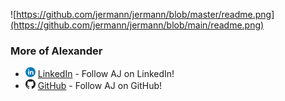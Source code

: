 ![https://github.com/jermann/jermann/blob/master/readme.png](https://github.com/jermann/jermann/blob/main/readme.png)

### More of Alexander
* ![](https://github.com/SYM1000/SYM1000/blob/master/Res/linkedin.png) [LinkedIn](https://www.linkedin.com/in/alexanderjermann/) - Follow AJ on LinkedIn! <br>
* ![](https://github.com/SYM1000/SYM1000/blob/master/Res/logo.png) [GitHub](https://github.com/jermann) - Follow AJ on GitHub!

<!--
**jermann/jermann** is a ✨ _special_ ✨ repository because its `README.md` (this file) appears on your GitHub profile.

Here are some ideas to get you started:

- 🔭 I’m currently working on ...
- 🌱 I’m currently learning ...
- 👯 I’m looking to collaborate on ...
- 🤔 I’m looking for help with ...
- 💬 Ask me about ...
- 📫 How to reach me: ...
- 😄 Pronouns: ...
- ⚡ Fun fact: ...
-->
